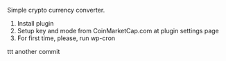 Simple crypto currency converter. 

1. Install plugin
2. Setup key and mode from CoinMarketCap.com at plugin settings page
3. For first time, please, run wp-cron


ttt
another commit